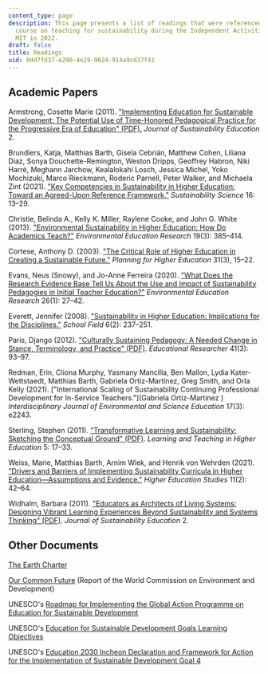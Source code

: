 ```yaml
---
content_type: page
description: This page presents a list of readings that were referenced during the
  course on teaching for sustainability during the Independent Activities Period at
  MIT in 2022.
draft: false
title: Readings
uid: 0dd7fd37-e290-4e29-9624-914a9cd37f41
---
```

## Academic Papers

Armstrong, Cosette Marie (2011). ["Implementing Education for Sustainable Development: The Potential Use of Time-Honored Pedagogical Practice for the Progressive Era of Education" (PDF).](http://www.jsedimensions.org/wordpress/wp-content/uploads/2011/03/Armstrong2011.pdf) *Journal of Sustainability Education* 2.

Brundiers, Katja, Matthias Barth, Gisela Cebrián, Matthew Cohen, Liliana Diaz, Sonya Douchette-Remington, Weston Dripps, Geoffrey Habron, Niki Harré, Meghann Jarchow, Kealalokahi Losch, Jessica Michel, Yoko Mochizuki, Marco Rieckmann, Roderic Parnell, Peter Walker, and Michaela Zint (2021). ["Key Competencies in Sustainability in Higher Education: Toward an Agreed-Upon Reference Framework."](https://link.springer.com/article/10.1007/s11625-020-00838-2) *Sustainability Science* 16: 13–29.

Christie, Belinda A., Kelly K. Miller, Raylene Cooke, and John G. White (2013). ["Environmental Sustainability in Higher Education: How Do Academics Teach?"](https://www.tandfonline.com/doi/abs/10.1080/13504622.2012.698598) *Environmental Education Research* 19(3): 385–414.

Cortese, Anthony D. (2003). ["The Critical Role of Higher Education in Creating a Sustainable Future."](https://www.scup.org/resource/the-critical-role-of-higher-education-in-creating-a-sustainable-future/) *Planning for Higher Education* 31(3), 15–22.

Evans, Neus (Snowy), and Jo-Anne Ferreira (2020). ["What Does the Research Evidence Base Tell Us About the Use and Impact of Sustainability Pedagogies in Initial Teacher Education?"](https://www.tandfonline.com/doi/full/10.1080/13504622.2019.1703908) *Environmental Education Research* 26(1): 27–42.

Everett, Jennifer (2008). ["Sustainability in Higher Education: Implications for the Disciplines."](https://journals.sagepub.com/doi/10.1177/1477878508091115) *School Field* 6(2): 237–251.

Paris, Django (2012). ["Culturally Sustaining Pedagogy: A Needed Change in Stance, Terminology, and Practice" (PDF)](https://web.stanford.edu/class/linguist159/restricted/readings/Paris2012.pdf). *Educational Researcher* 41(3): 93–97.

Redman, Erin, Cliona Murphy, Yasmany Mancilla, Ben Mallon, Lydia Kater-Wettstaedt, Matthias Barth, Gabriela Ortiz-Martínez, Greg Smith, and Orla Kelly (2021). ["International Scaling of Sustainability Continuing Professional Development for In-Service Teachers."](Gabriela Ortiz-Martínez ) *Interdisciplinary Journal of Environmental and Science Education* 17(3): e2243.

Sterling, Stephen (2011). ["Transformative Learning and Sustainability: Sketching the Conceptual Ground" (PDF)](https://dl.icdst.org/pdfs/files3/ce3bd9b5c8a4133cd2d81b507badbd85.pdf). *Learning and Teaching in Higher Education* 5: 17–33.

Weiss, Marie, Matthias Barth, Arnim Wiek, and Henrik von Wehrden (2021). ["Drivers and Barriers of Implementing Sustainability Curricula in Higher Education—Assumptions and Evidence."](https://www.ccsenet.org/journal/index.php/hes/article/view/0/44898) *Higher Education Studies* 11(2): 42–64.

Widhalm, Barbara (2011). ["Educators as Architects of Living Systems: Designing Vibrant Learning Experiences Beyond Sustainability and Systems Thinking" (PDF)](http://www.jsedimensions.org/wordpress/wp-content/uploads/2011/03/Widhalm2011.pdf). *Journal of Sustainability Education* 2.

## Other Documents

[The Earth Charter](https://earthcharter.org/read-the-earth-charter/download-the-charter/)

[Our Common Future](https://sustainabledevelopment.un.org/content/documents/5987our-common-future.pdf) (Report of the World Commission on Environment and Development)

UNESCO's [Roadmap for Implementing the Global Action Programme on Education for Sustainable Development](https://unesdoc.unesco.org/ark:/48223/pf0000230514)

UNESCO's [Education for Sustainable Development Goals Learning Objectives](https://www.unesco.de/sites/default/files/2018-08/unesco_education_for_sustainable_development_goals.pdf)

UNESCO's [Education 2030 Incheon Declaration and Framework for Action for the Implementation of Sustainable Development Goal 4](https://unesdoc.unesco.org/ark:/48223/pf0000245656)